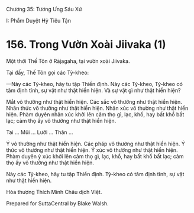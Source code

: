  

Chương 35: Tương Ưng Sáu Xứ

I: Phẩm Duyệt Hỷ Tiêu Tận

# 156\. Trong Vườn Xoài Jiivaka (1)

Một thời Thế Tôn ở Rājagaha, tại vườn xoài Jiivaka.

Tại đấy, Thế Tôn gọi các Tỷ-kheo:

—Này các Tỷ-kheo, hãy tu tập Thiền định. Này các Tỷ-kheo, Tỷ-kheo có tâm định tĩnh, sự vật như thật hiển hiện. Và sự vật gì như thật hiển hiện?

Mắt vô thường như thật hiển hiện. Các sắc vô thường như thật hiển hiện. Nhãn thức vô thường như thật hiển hiện. Nhãn xúc vô thường như thật hiển hiện. Phàm duyên nhãn xúc khởi lên cảm thọ gì, lạc, khổ, hay bất khổ bất lạc; cảm thọ ấy vô thường như thật hiển hiện.

Tai … Mũi … Lưỡi … Thân …

Ý vô thường như thật hiển hiện. Các pháp vô thường như thật hiển hiện. Ý thức vô thường như thật hiển hiện. Ý xúc vô thường như thật hiển hiện. Phàm duyên ý xúc khởi lên cảm thọ gì, lạc, khổ, hay bất khổ bất lạc; cảm thọ ấy vô thường như thật hiển hiện.

Này các Tỷ-kheo, hãy tu tập Thiền định. Tỷ-kheo có tâm định tĩnh, sự vật như thật hiển hiện.

Hòa thượng Thích Minh Châu dịch Việt.

Prepared for SuttaCentral by Blake Walsh.